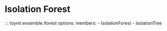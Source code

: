 # Isolation Forest

::: toyml.ensemble.iforest
    options:
        members:
        - IsolationForest
        - IsolationTree
